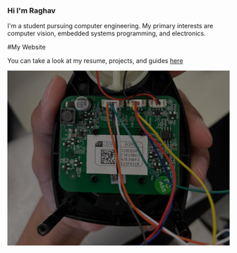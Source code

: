 ### Hi I'm Raghav

<!--
**MythicalCow/MythicalCow** is a ✨ _special_ ✨ repository because its `README.md` (this file) appears on your GitHub profile.

Here are some ideas to get you started:

- 🔭 I’m currently working on ...
- 🌱 I’m currently learning ...
- 👯 I’m looking to collaborate on ...
- 🤔 I’m looking for help with ...
- 💬 Ask me about ...
- 📫 How to reach me: ...
- 😄 Pronouns: ...
- ⚡ Fun fact: ...
-->

I'm a student pursuing computer engineering. My primary interests are computer vision, embedded systems programming, and electronics.

#My Website

You can take a look at my resume, projects, and guides [here](mythicalcow.github.io)


![image](lidar.jpg)
